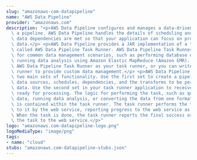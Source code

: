 ```yaml
---
slug: "amazonaws-com-datapipeline"
name: "AWS Data Pipeline"
provider: "amazonaws.com"
description: "<p>AWS Data Pipeline configures and manages a data-driven workflow called\
  \ a pipeline. AWS Data Pipeline handles the details of scheduling and ensuring that\
  \ data dependencies are met so that your application can focus on processing the\
  \ data.</p> <p>AWS Data Pipeline provides a JAR implementation of a task runner\
  \ called AWS Data Pipeline Task Runner. AWS Data Pipeline Task Runner provides logic\
  \ for common data management scenarios, such as performing database queries and\
  \ running data analysis using Amazon Elastic MapReduce (Amazon EMR). You can use\
  \ AWS Data Pipeline Task Runner as your task runner, or you can write your own task\
  \ runner to provide custom data management.</p> <p>AWS Data Pipeline implements\
  \ two main sets of functionality. Use the first set to create a pipeline and define\
  \ data sources, schedules, dependencies, and the transforms to be performed on the\
  \ data. Use the second set in your task runner application to receive the next task\
  \ ready for processing. The logic for performing the task, such as querying the\
  \ data, running data analysis, or converting the data from one format to another,\
  \ is contained within the task runner. The task runner performs the task assigned\
  \ to it by the web service, reporting progress to the web service as it does so.\
  \ When the task is done, the task runner reports the final success or failure of\
  \ the task to the web service.</p>"
logo: "amazonaws.com-datapipeline-logo.png"
logoMediaType: "image/png"
tags:
- name: "cloud"
stubs: "amazonaws.com-datapipeline-stubs.json"
---
```

